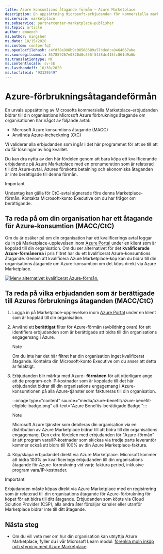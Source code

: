 ```yaml
---
title: Azure konsumtions åtagande förmån – Azure Marketplace
description: En uppsättning Microsoft-erbjudanden för kommersiella marknads platser bidrar till din organisations Microsoft Azure förbruknings åtagande
ms.service: marketplace
ms.subservice: partnercenter-marketplace-publisher
ms.topic: article
author: emuench
ms.author: mingshen
ms.date: 10/15/2020
ms.custom: contperfq2
ms.openlocfilehash: c4fdf8e986b9c98588689a57bde8ca9464667abe
ms.sourcegitcommit: 857859267e0820d0c555f5438dc415fc861d9a6b
ms.translationtype: MT
ms.contentlocale: sv-SE
ms.lasthandoff: 10/30/2020
ms.locfileid: "93129549"
---
```

# <a name="azure-consumption-commitment-benefit"></a>Azure-förbrukningsåtagandeförmån

En urvals uppsättning av Microsofts kommersiella Marketplace-erbjudanden bidrar till din organisations Microsoft Azure förbruknings åtagande om organisationen har något av följande avtal:

- Microsoft Azure konsumtions åtagande (MACC)
- Använda Azure-incheckning (CtC)

Vi validerar alla erbjudanden som ingår i det här programmet för att se till att du får lösningar av hög kvalitet.

Du kan dra nytta av den här fördelen genom att bara köpa ett kvalificerande erbjudande på Azure Marketplace med en prenumeration som är relaterad till ditt Azure-avtal. Azures förskotts betalning och ekonomiska åtaganden är inte berättigade till denna förmån.

> [!IMPORTANT]
> Undantag kan gälla för CtC-avtal signerade före denna Marketplace-förmån. Kontakta Microsoft-konto Executive om du har frågor om berättigande.

## <a name="determine-if-your-organization-has-an-azure-consumption-commitment-maccctc"></a>Ta reda på om din organisation har ett åtagande för Azure-konsumtion (MACC/CtC)

Om du är osäker på om din organisation har ett kvalificerings avtal loggar du in på Marketplace-upplevelsen inom [Azure Portal](https://ms.portal.azure.com/#blade/Microsoft_Azure_Marketplace/MarketplaceOffersBlade/selectedMenuItemId/home) under en klient som är kopplad till din organisation. Om du ser alternativet för det **kvalificerade Azure-förmånerna** i pris filtret har du ett kvalificerat Azure-konsumtions åtagande. Genom att kvalificera Azure Marketplace-köp kan du bidra till din organisations åtagande om Azure-konsumtion om det köps direkt via Azure Marketplace.

[![Meny alternativet kvalificerat Azure-förmån.](media/azure-benefit/azure-benefit-eligible.png)](media/azure-benefit/azure-benefit-eligible.png#lightbox)

## <a name="determine-which-offers-are-eligible-for-azure-consumption-commitments-maccctc"></a>Ta reda på vilka erbjudanden som är berättigade till Azures förbruknings åtaganden (MACC/CtC)

1. Logga in på Marketplace-upplevelsen inom [Azure Portal](https://ms.portal.azure.com/#blade/Microsoft_Azure_Marketplace/MarketplaceOffersBlade/selectedMenuItemId/home) under en klient som är kopplad till din organisation.
2. Använd ett **berättigat** filter för Azure-förmån (avbildning ovan) för att identifiera erbjudanden som är berättigade att bidra till din organisations engagemang i Azure.

   > [!NOTE]
   > Om du inte har det här filtret har din organisation inget kvalificerat åtagande. Kontakta din Microsoft-konto Executive om du anser att detta är felaktigt.
 
3. Erbjudanden blir märkta med Azure- **förmånen** för att ytterligare ange att de program-och IP-kostnader som är kopplade till det här erbjudandet bidrar till din organisations engagemang i Azure-konsumtionen på alla Azure-tjänster som faktureras till din organisation.

    :::image type="content" source="media/azure-benefit/azure-benefit-eligible-badge.png" alt-text="Azure Benefits-berättigade Badge.&quot;:::

   > [!NOTE]
   > Microsoft Azure tjänster som debiteras din organisation via en distribution av Azure Marketplace bidrar till att bidra till din organisations engagemang. Den extra fördelen med erbjudanden för &quot;Azure-förmån" är att program vara/IP-kostnader som skickas via tredje parts leverantör kommer också att bidra till 100% av din Azure Marketplace-faktura.

4. Köp/skapa erbjudandet direkt via Azure Marketplace. Microsoft kommer att bidra 100% av kvalificerings erbjudanden till din organisations åtagande för Azure-förbrukning vid varje faktura period, inklusive program vara/IP-kostnader.

> [!IMPORTANT]
> Erbjudanden måste köpas direkt via Azure Marketplace med en registrering som är relaterad till din organisations åtagande för Azure-förbrukning för köpet för att bidra till ditt åtagande. Erbjudanden som köpts via Cloud Solution Provider (CSP), alla andra åter försäljar kanaler eller utanför Marketplace bidrar inte till ditt åtagande.

## <a name="next-steps"></a>Nästa steg

- Om du vill veta mer om hur din organisation kan utnyttja Azure Marketplace, fyller du i vår Microsoft Learn modul: [förenkla moln inköp och styrning med Azure Marketplace](/learn/modules/simplify-cloud-procurement-governance-azure-marketplace/).